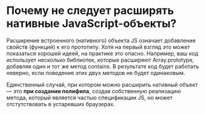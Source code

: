 Почему не следует расширять нативные JavaScript-объекты?
=====================

Расширение встроенного (нативного) объекта JS означает добавление свойств (функций) к его прототипу. Хотя на первый взгляд это может показаться хорошей идеей, на практике это опасно. Например, ваш код использует несколько библиотек, которые расширяют Array.prototype, добавляя один и тот же метод contains. В результате код будет работать неверно, если поведение этих двух методов не будет одинаковым.

Единственный случай, при котором можно расширить нативный объект — это **при создании полифила**, создав собственную реализацию метода, который является частью спецификации JS, но может отстутствовать в устаревших браузерах.
